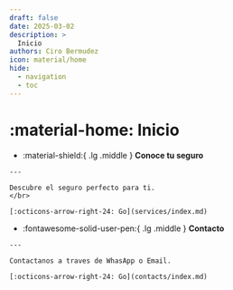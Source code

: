 ```yaml
---
draft: false
date: 2025-03-02
description: >
  Inicio
authors: Ciro Bermudez
icon: material/home
hide: 
  - navigation
  - toc
---
```


# :material-home: Inicio

<div class="justify" markdown>


</div>


<div class="grid cards" markdown>

-    :material-shield:{ .lg .middle } __Conoce tu seguro__

    ---

    Descubre el seguro perfecto para ti.
    </br>

    [:octicons-arrow-right-24: Go](services/index.md)

	
	
	
-    :fontawesome-solid-user-pen:{ .lg .middle } __Contacto__

    ---

    Contactanos a traves de WhasApp o Email.

    [:octicons-arrow-right-24: Go](contacts/index.md)

</div>

